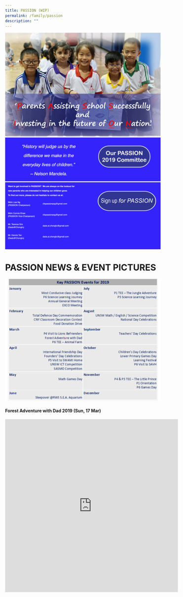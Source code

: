 ```yaml
---
title: PASSION (WIP)
permalink: /family/passion
description: ""
---
```

![](/images/Main-Pic.jpeg)
![](/images/PSG1.png)
![](/images/PSG2.png)

# PASSION NEWS &amp; EVENT PICTURES

![](/images/Key-Passion-Event.jpg)

#### Forest Adventure with Dad 2019 (Sun, 17 Mar)
<iframe allowfullscreen="true" height="560" width="560" frameborder="0" src="https://docs.google.com/presentation/d/e/2PACX-1vQ5wIQYy4ouKMsv1BGNZ7mlwCKS3F2fZkpFPbvi2QbIU4MQJDqWXBNdjK3t6np6Qz_6ixhLa50MLMZD/embed?start=true&amp;loop=true&amp;delayms=3000"></iframe>